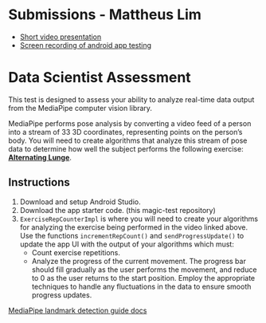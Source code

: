 # Submissions - Mattheus Lim
- [Short video presentation](https://drive.google.com/file/d/1cw74hLyDrLs7gV9OesCIQG4BQMyx-k0W/view?usp=drive_link)
- [Screen recording of android app testing](https://drive.google.com/file/d/1MdIKU2f_N8dT4U2ja1rEB9Q8ENrSlBx-/view?usp=drive_link)

# Data Scientist Assessment

This test is designed to assess your ability to analyze real-time data output from the MediaPipe computer vision library.

MediaPipe performs pose analysis by converting a video feed of a person into a stream of 33 3D coordinates, representing points on the person’s body. You will need to create algorithms that analyze this stream of pose data to determine how well the subject performs the following exercise: [**Alternating Lunge**](https://www.youtube.com/watch?v=tTej-ax9XiA&ab_channel=FitnessBlender).

## Instructions

1. Download and setup Android Studio.
2. Download the app starter code. (this magic-test repository)
3. `ExerciseRepCounterImpl` is where you will need to create your algorithms for analyzing the exercise being performed in the video linked above. Use the functions `incrementRepCount()` and `sendProgressUpdate()` to update the app UI with the output of your algorithms which must:
   - Count exercise repetitions.
   - Analyze the progress of the current movement. The progress bar should fill gradually as the user performs the movement, and reduce to 0 as the user returns to the start position. Employ the appropriate techniques to handle any fluctuations in the data to ensure smooth progress updates.

[MediaPipe landmark detection guide docs](https://ai.google.dev/edge/mediapipe/solutions/vision/pose_landmarker)